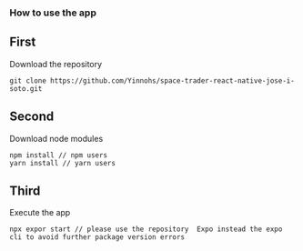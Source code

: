 ### How to use the app

## First

Download the repository 

```
git clone https://github.com/Yinnohs/space-trader-react-native-jose-i-soto.git
```

## Second 

Download node modules

```
npm install // npm users
yarn install // yarn users
```

## Third
Execute the app

```
npx expor start // please use the repository  Expo instead the expo cli to avoid further package version errors
```
